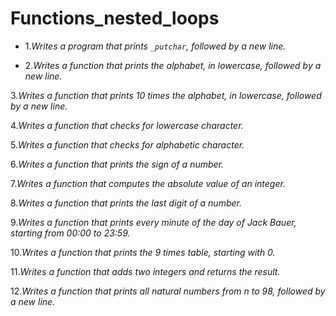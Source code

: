 # Functions_nested_loops
* 1.*Writes a program that prints `_putchar`, followed by a new line.*

* 2.*Writes a function that prints the alphabet, in lowercase, followed by a new line.*

3.*Writes a function that prints 10 times the alphabet, in lowercase, followed by a new line.*

4.*Writes a function that checks for lowercase character.*

5.*Writes a function that checks for alphabetic character.*

6.*Writes a function that prints the sign of a number.*

7.*Writes a function that computes the absolute value of an integer.*

8.*Writes a function that prints the last digit of a number.*

9.*Writes a function that prints every minute of the day of Jack Bauer, starting from 00:00 to 23:59.*

10.*Writes a function that prints the 9 times table, starting with 0.*

11.*Writes a function that adds two integers and returns the result.*

12.*Writes a function that prints all natural numbers from n to 98, followed by a new line.*
